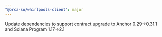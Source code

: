 ```yaml
---
"@orca-so/whirlpools-client": major
---
```


Update dependencies to support contract upgrade to Anchor 0.29->0.31.1 and Solana Program 1.17->2.1
